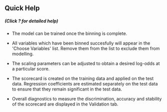 

## Quick Help
##### (Click ? for detailed help)

* The model can be trained once the binning is complete.

* All variables which have been binned succesfully will appear in the 'Choose
Variables' list. Remove them from the list to exclude them from modelling.

* The scaling parameters can be adjusted to obtain a desired log-odds at a
particular score.

* The scorecard is created on the training data and applied on the test data.
Regression coefficients are estimated separately on the test data to ensure
that they remain significant in the test data.

* Overall diagnostics to measure the discrimination, accuracy and
stability of the scorecard are displayed in the Validation tab.
